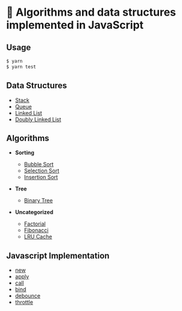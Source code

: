 # 📝 Algorithms and data structures implemented in JavaScript

## Usage

```bash
$ yarn
$ yarn test
```

## Data Structures

- [Stack](src/data-structures/stack)
- [Queue](src/data-structures/queue)
- [Linked List](src/data-structures/linked-list)
- [Doubly Linked List](src/data-structures/doubly-linked-list)

## Algorithms

- **Sorting**

  - [Bubble Sort](src/algorithms/sorting/bubble-sort)
  - [Selection Sort](src/algorithms/sorting/selection-sort)
  - [Insertion Sort](src/algorithms/sorting/insertion-sort)

- **Tree**

  - [Binary Tree](src/algorithms/tree/binary-tree)

- **Uncategorized**

  - [Factorial](src/algorithms/math/factorial)
  - [Fibonacci](src/algorithms/math/fibonacci)
  - [LRU Cache](src/algorithms/uncategorized/lru-cache)

## Javascript Implementation

- [new](src/javascript-implementation/new)
- [apply](src/javascript-implementation/apply)
- [call](src/javascript-implementation/call)
- [bind](src/javascript-implementation/bind)
- [debounce](src/javascript-implementation/debounce)
- [throttle](src/javascript-implementation/throttle)
